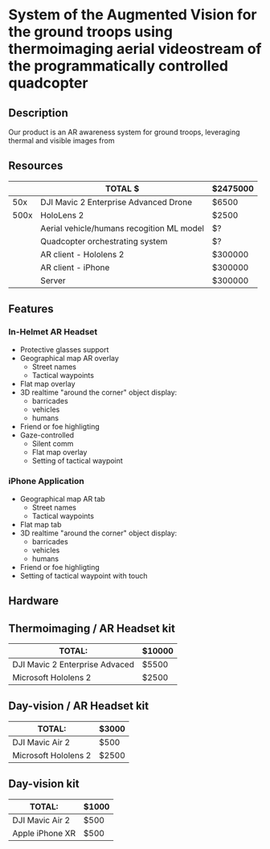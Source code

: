 # System of the Augmented Vision for the ground troops using thermoimaging aerial videostream of the programmatically controlled quadcopter 


## Description

Our product is an AR awareness system for ground troops, leveraging thermal and visible images from 


## Resources

|          |                              TOTAL $   |$2475000|
|----------|----------------------------------------|--------|
| 50x      | DJI Mavic 2 Enterprise Advanced Drone  |  $6500 |
| 500x     |  HoloLens 2                            |  $2500 |
|          | Aerial vehicle/humans recogition ML model |  $? |
|          | Quadcopter orchestrating system        |   $?   |
|          | AR client - Hololens  2                | $300000|
|          | AR client - iPhone                     | $300000|
|          | Server                                 | $300000|


## Features

### In-Helmet AR Headset

 - Protective glasses support 
 - Geographical map AR overlay
   - Street names
   - Tactical waypoints
 - Flat map overlay
 - 3D realtime "around the corner" object display:
   - barricades
   - vehicles
   - humans
 - Friend or foe highligting
 - Gaze-controlled
   - Silent comm
   - Flat map overlay
   - Setting of tactical waypoint
  
### iPhone Application

 - Geographical map AR tab
   - Street names
   - Tactical waypoints
 - Flat map tab
 - 3D realtime "around the corner" object display:
   - barricades
   - vehicles
   - humans
 - Friend or foe highligting
 - Setting of tactical waypoint with touch


## Hardware

## Thermoimaging / AR Headset kit
 | TOTAL:                           | $10000 |
 | -------------------------------- | ------ |
 | DJI Mavic 2 Enterprise Advaced   | $5500  |
 | Microsoft Hololens 2             | $2500  |

 
## Day-vision / AR Headset kit 
 | TOTAL:                           | $3000  |
 | -------------------------------- | ------ |
 | DJI Mavic Air 2                  | $500   |
 | Microsoft Hololens 2             | $2500  |

 
## Day-vision kit 
 | TOTAL:                           |  $1000 |
 | -------------------------------- | ------ |
 | DJI Mavic Air 2                  |  $500  |
 | Apple iPhone XR                  |  $500  |

  
